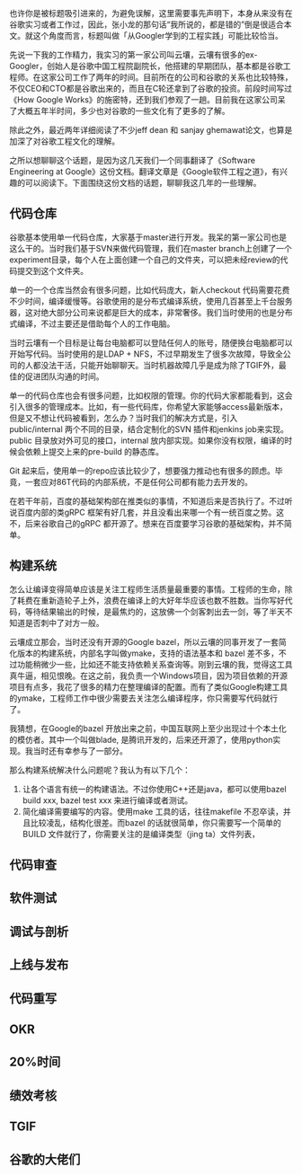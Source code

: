 也许你是被标题吸引进来的，为避免误解，这里需要事先声明下，本身从来没有在谷歌实习或者工作过，因此，张小龙的那句话“我所说的，都是错的”倒是很适合本文。就这个角度而言，标题叫做「从Googler学到的工程实践」可能比较恰当。

先说一下我的工作精力，我实习的第一家公司叫云壤，云壤有很多的ex-Googler，创始人是谷歌中国工程院副院长，他搭建的早期团队，基本都是谷歌工程师。在这家公司工作了两年的时间。目前所在的公司和谷歌的关系也比较特殊，不仅CEO和CTO都是谷歌出来的，而且在C轮还拿到了谷歌的投资。前段时间写过《How Google Works》的施密特，还到我们参观了一趟。目前我在这家公司呆了大概五年半时间，多少也对谷歌的一些文化有了更多的了解。

除此之外，最近两年详细阅读了不少jeff dean 和 sanjay ghemawat论文，也算是加深了对谷歌工程文化的理解。

之所以想聊聊这个话题，是因为这几天我们一个同事翻译了《Software Engineering at Google》这份文档。翻译文章是《Google软件工程之道》，有兴趣的可以阅读下。下面围绕这份文档的话题，聊聊我这几年的一些理解。

## 代码仓库
谷歌基本使用单一代码仓库，大家基于master进行开发。我呆的第一家公司也是这么干的。当时我们基于SVN来做代码管理，我们在master branch上创建了一个experiment目录，每个人在上面创建一个自己的文件夹，可以把未经review的代码提交到这个文件夹。

单一的一个仓库当然会有很多问题，比如代码庞大，新人checkout 代码需要花费不少时间，编译缓慢等。谷歌使用的是分布式编译系统，使用几百甚至上千台服务器，这对绝大部分公司来说都是巨大的成本，非常奢侈。我们当时使用的也是分布式编译，不过主要还是借助每个人的工作电脑。

当时云壤有一个目标是让每台电脑都可以登陆任何人的账号，随便换台电脑都可以开始写代码。当时使用的是LDAP + NFS，不过早期发生了很多次故障，导致全公司的人都没法干活，只能开始聊聊天。当时机器故障几乎是成为除了TGIF外，最佳的促进团队沟通的时间。

单一的代码仓库也会有很多问题，比如权限的管理。你的代码大家都能看到，这会引入很多的管理成本。比如，有一些代码库，你希望大家能够access最新版本，但是又不想让代码被看到，怎么办？当时我们的解决方式是，引入 public/internal 两个不同的目录，结合定制化的SVN 插件和jenkins job来实现。public 目录放对外可见的接口，internal 放内部实现。如果你没有权限，编译的时候会依赖上提交上来的pre-build 的静态库。

Git 起来后，使用单一的repo应该比较少了，想要强力推动也有很多的顾虑。毕竟，一套应对86T代码的内部系统，不是任何公司都有能力去开发的。

在若干年前，百度的基础架构部在推类似的事情，不知道后来是否执行了。不过听说百度内部的类gRPC 框架有好几套，并且没看出来哪一个有一统百度之势。这不，后来谷歌自己的gRPC 都开源了。想来在百度要学习谷歌的基础架构，并不简单。

## 构建系统

怎么让编译变得简单应该是关注工程师生活质量最重要的事情。工程师的生命，除了耗费在重新造轮子上外，浪费在编译上的大好年华应该也数不胜数。当你写好代码，等待结果输出的时候，是最焦灼的，这放佛一个剑客刺出去一剑，等了半天不知道是否刺中了对方一般。

云壤成立那会，当时还没有开源的Google bazel，所以云壤的同事开发了一套简化版本的构建系统，内部名字叫做ymake，支持的语法基本和 bazel 差不多，不过功能稍微少一些，比如还不能支持依赖关系查询等。刚到云壤的我，觉得这工具真牛逼，相见恨晚。在这之前，我负责一个Windows项目，因为项目依赖的开源项目有点多，我花了很多的精力在整理编译的配置。而有了类似Google构建工具的ymake，工程师工作中很少需要去关注怎么编译程序，你只需要写代码就行了。

我猜想，在Google的bazel 开放出来之前，中国互联网上至少出现过十个本土化的模仿者。其中一个叫做blade, 是腾讯开发的，后来还开源了，使用python实现。我当时还有幸参与了一部分。

那么构建系统解决什么问题呢？我认为有以下几个：
1. 让各个语言有统一的构建语法。不过你使用C++还是java，都可以使用bazel build xxx, bazel test xxx 来进行编译或者测试。
2. 简化编译需要编写的内容。使用make 工具的话，往往makefile 不忍卒读，并且比较凌乱，结构化很差。而bazel 的话就很简单，你只需要写一个简单的BUILD 文件就行了，你需要关注的是编译类型（jing ta）文件列表，

## 代码审查

## 软件测试

## 调试与剖析

## 上线与发布

## 代码重写

## OKR

## 20%时间

## 绩效考核

## TGIF

## 谷歌的大佬们


<!--stackedit_data:
eyJoaXN0b3J5IjpbMTgzMDQyMjc3Ml19
-->
